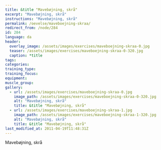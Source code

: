 ```yaml
---
title: &title "Mavebøjning, skrå"
excerpt: "Mavebøjning, skrå"
instructions: "Mavebøjning, skrå"
permalink: /oevelse/maveboejning-skraa/
redirect_from: /node/284
id: 284
language: da
header:
  overlay_image: /assets/images/exercises/maveboejning-skraa-0.jpg
  teaser: /assets/images/exercises/maveboejning-skraa-0-320.jpg
  caption: *title
tags:
categories:
training_type: 
training_focus: 
equipment:
muscle_group:
gallery:
  - url: /assets/images/exercises/maveboejning-skraa-0.jpg
    image_path: /assets/images/exercises/maveboejning-skraa-0-320.jpg
    alt: "Mavebøjning, skrå"
    title: &title "Mavebøjning, skrå"
  - url: /assets/images/exercises/maveboejning-skraa-1.jpg
    image_path: /assets/images/exercises/maveboejning-skraa-1-320.jpg
    alt: "Mavebøjning, skrå"
    title: &title "Mavebøjning, skrå"
last_modified_at: 2011-04-19T11:48:31Z
---
```


Mavebøjning, skrå
